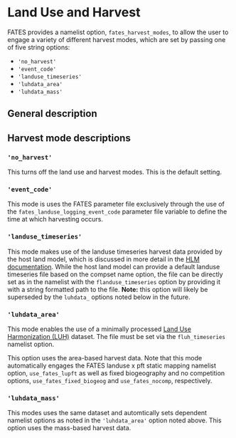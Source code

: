 # Land Use and Harvest

FATES provides a namelist option, `fates_harvest_modes`, to allow the user to engage a variety of different harvest modes, which are set by passing one of five string options:

- `'no_harvest'`
- `'event_code'`
- `'landuse_timeseries'`
- `'luhdata_area'`
- `'luhdata_mass'`

## General description

## Harvest mode descriptions

### `'no_harvest'`

This turns off the land use and harvest modes.  This is the default setting.

### `'event_code'`

This mode is uses the FATES parameter file exclusively through the use of the `fates_landuse_logging_event_code` parameter file variable to define the time at which harvesting occurs.

### `'landuse_timeseries'`

This mode makes use of the landuse timeseries harvest data provided by the host land model, which is discussed in more detail in the [HLM documentation](https://escomp.github.io/CTSM/tech_note/Transient_Landcover/CLM50_Tech_Note_Transient_Landcover.html).  While the host land model can provide a default landuse timeseries file based on the compset name option, the file can be directly set as in the namelist with the `flanduse_timeseries` option by providing it with a string formatted path to the file. **Note:** this option will likely be superseded by the `luhdata_` options noted below in the future.

### `'luhdata_area'`

This mode enables the use of a minimally processed [Land Use Harmonization (LUH)](https://luh.umd.edu/) dataset.  The file must be set via the `fluh_timeseries` namelist option.  

This option uses the area-based harvest data.  Note that this mode automatically engages the FATES landuse x pft static mapping namelist option, `use_fates_lupft` as well as fixed biogeography and no competition options, `use_fates_fixed_biogeog` and `use_fates_nocomp`, respectively.

### `'luhdata_mass'`

This modes uses the same dataset and automtically sets dependent namelist options as noted in the `'luhdata_area'` option noted above.  This option uses the mass-based harvest data.  
